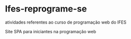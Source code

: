 # Ifes-reprograme-se
atividades referentes ao curso de programação web do IFES

Site SPA para iniciantes na programação web
